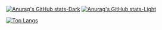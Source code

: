[![Anurag's GitHub stats-Dark](https://github-readme-stats.vercel.app/api?username=enorodev&show_icons=true&theme=dark#gh-dark-mode-only)](https://github.com/anuraghazra/github-readme-stats#gh-dark-mode-only)
[![Anurag's GitHub stats-Light](https://github-readme-stats.vercel.app/api?username=enorodev&show_icons=true&theme=default#gh-light-mode-only)](https://github.com/anuraghazra/github-readme-stats#gh-light-mode-only)

[![Top Langs](https://github-readme-stats.vercel.app/api/top-langs/?username=enorodev&theme=dark)](https://github.com/anuraghazra/github-readme-stats)
